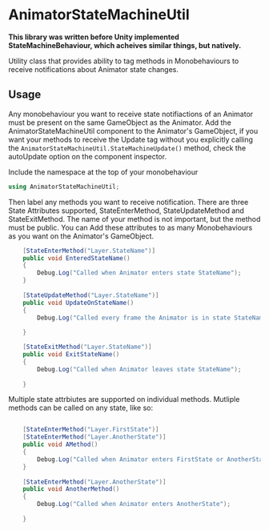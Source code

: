 AnimatorStateMachineUtil
========================

__This library was written before Unity implemented StateMachineBehaviour, which acheives similar things, but natively.__


Utility class that provides ability to tag methods in Monobehaviours to receive notifications about Animator state changes.

## Usage

Any monobehaviour you want to receive state notifiactions of an Animator must be present on the same GameObject as the Animator. Add the AnimatorStateMachineUtil component to the Animator's GameObject, if you want your methods to receive the Update tag without you explicitly calling the `AnimatorStateMachineUtil.StateMachineUpdate()` method, check the autoUpdate option on the component inspector.

Include the namespace at the top of your monobehaviour
```csharp
using AnimatorStateMachineUtil;
```

Then label any methods you want to receive notification. There are three State Attributes supported, StateEnterMethod, StateUpdateMethod and StateExitMethod. The name of your method is not important, but the method must be public. You can Add these attributes to as many Monobehaviours as you want on the Animator's GameObject.
```csharp
	[StateEnterMethod("Layer.StateName")]
	public void EnteredStateName()
	{
		Debug.Log("Called when Animator enters state StateName");
	}
	
	[StateUpdateMethod("Layer.StateName")]
	public void UpdateOnStateName()
	{
		Debug.Log("Called every frame the Animator is in state StateName");
		
	}

	[StateExitMethod("Layer.StateName")]
	public void ExitStateName()
	{
		Debug.Log("Called when Animator leaves state StateName");
		
	}

```

Multiple state attrbiutes are supported on individual methods. Mutliple methods can be called on any state, like so:

```csharp	

	[StateEnterMethod("Layer.FirstState")]
	[StateEnterMethod("Layer.AnotherState")]
	public void AMethod()
	{
		Debug.Log("Called when Animator enters FirstState or AnotherState");
	}
	
	[StateEnterMethod("Layer.AnotherState")]
	public void AnotherMethod()
	{
		Debug.Log("Called when Animator enters AnotherState");
		
	}

```
